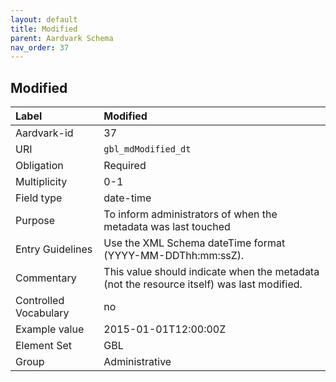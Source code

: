 ```yaml
---
layout: default
title: Modified
parent: Aardvark Schema
nav_order: 37
---
```


## Modified

| Label                 | Modified                                                                                  |
|:----------------------|:------------------------------------------------------------------------------------------|
| Aardvark-id           | 37                                                                                        |
| URI                   | `gbl_mdModified_dt`                                                                       |
| Obligation            | Required                                                                                  |
| Multiplicity          | 0-1                                                                                       |
| Field type            | date-time                                                                                 |
| Purpose               | To inform administrators of when the metadata was last touched                            |
| Entry Guidelines      | Use the XML Schema dateTime format (YYYY-MM-DDThh:mm:ssZ).                                |
| Commentary            | This value should indicate when the metadata (not the resource itself) was last modified. |
| Controlled Vocabulary | no                                                                                        |
| Example value         | 2015-01-01T12:00:00Z                                                                      |
| Element Set           | GBL                                                                                       |
| Group                 | Administrative                                                                            |
